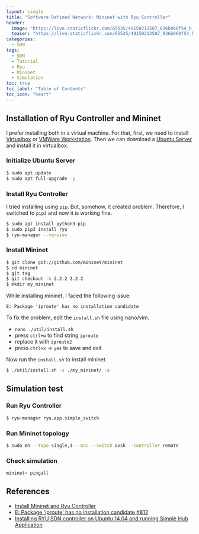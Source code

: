 ```yaml
---
layout: single
title: "Software Defined Network: Mininet with Ryu Controller"
header:
  image: "https://live.staticflickr.com/65535/49150212507_036b060f54_h.jpg"
  teaser: "https://live.staticflickr.com/65535/49150212507_036b060f54_h.jpg"
categories:
  - SDN
tags:
  - SDN
  - Tutorial
  - Ryu
  - Mininet
  - Simulation
toc: true
toc_label: "Table of Contents"
toc_icon: "heart"
---
```


## Installation of Ryu Controller and Mininet

I prefer installing both in a virtual machine. For that, first, we need to install [Virtualbox](https://www.virtualbox.org/wiki/Downloads) or [VMWare Workstation](https://www.vmware.com/products/workstation-pro/workstation-pro-evaluation.html). Then we can download a [Ubuntu Server](https://ubuntu.com/download/server) and install it in virtualbox.

### Initialize Ubuntu Server

```sh
$ sudo apt update
$ sudo apt full-upgrade -y
```

### Install Ryu Controller

I tried installing using `pip`. But, somehow, it created problem. Therefore, I switched to `pip3` and now it is working fine.

```sh
$ sudo apt install python3-pip
$ sudo pip3 install ryu
$ ryu-manager --version
```

### Install Mininet

```sh
$ git clone git://github.com/mininet/mininet
$ cd mininet
$ git tag
$ git checkout -b 2.2.2 2.2.2
$ mkdir my_mininet
```

While installing mininet, I faced the following issue:
```
E: Package 'iproute' has no installation candidate
```

To fix the problem, edit the `install.sh` file using nano/vim.

* `nano ./util/install.sh`
* press `ctrl+w` to find string `iproute`
* replace it with `iproute2`
* press `ctrl+x` -> `yes` to save and exit

Now run the `install.sh` to install mininet.

```sh
$ ./util/install.sh -s ./my_mininet/ -a
```

## Simulation test

### Run Ryu Controller

```sh
$ ryu-manager ryu.app.simple_switch
```

### Run Mininet topology

```sh
$ sudo mn --topo single,3 --mac --switch ovsk --controller remote
```

### Check simulation

```sh
mininet> pingall
```

## References

* [Install Mininet and Ryu Controller](http://ernie55ernie.github.io/mininet/ryu/python/2019/03/25/install-mininet-and-ryu-controller.html)
* [E: Package 'iproute' has no installation candidate #812](https://github.com/mininet/mininet/issues/812)
* [Installing RYU SDN controller on Ubuntu 14.04 and running Simple Hub Application](https://ajinkyakadam.bitbucket.io/blogpost/2016/10/31/Install-RYU/)
